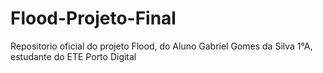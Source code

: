 # Flood-Projeto-Final
 Repositorio oficial do projeto Flood, do Aluno Gabriel Gomes da Silva 1°A, estudante do ETE Porto Digital
